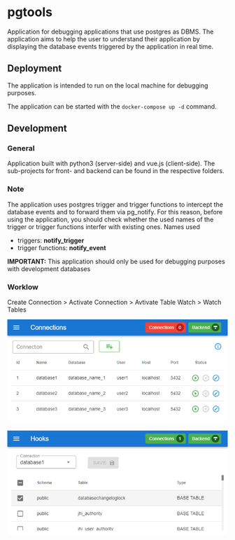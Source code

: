 # pgtools

Application for debugging applications that use postgres as DBMS.
The application aims to help the user to understand their application by displaying the database events triggered by the application in real time.

## Deployment
The application is intended to run on the local machine for debugging purposes.

The application can be started with the ```docker-compose up -d``` command.

## Development

### General
Application built with python3 (server-side) and vue.js (client-side).
The sub-projects for front- and backend can be found in the respective folders.

### Note
The application uses postgres trigger and trigger functions to intercept the database events and to forward them via pg_notify. For this reason, before using the application, you should check whether the used names of the trigger or trigger functions interfer with existing ones. 
Names used
* triggers: **notify_trigger**
* trigger functions: **notify_event**

**IMPORTANT:** This application should only be used for debugging purposes with development databases


### Worklow

Create Connection > Activate Connection > Avtivate Table Watch > Watch Tables


![](resource/image/connections.png)


![](resource/image/hooks.png)

